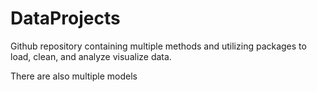 # DataProjects

Github repository containing multiple methods and utilizing packages to load, clean, and analyze visualize data. 

There are also multiple models
